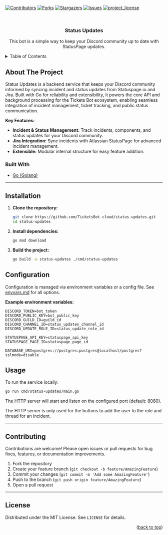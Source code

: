 <a id="readme-top"></a>

[![Contributors][contributors-shield]][contributors-url]
[![Forks][forks-shield]][forks-url]
[![Stargazers][stars-shield]][stars-url]
[![Issues][issues-shield]][issues-url]
[![project_license][license-shield]][license-url]

<br />
<div align="center">

<h3 align="center">Status Updates</h3>

  <p align="center">
    This bot is a simple way to keep your Discord community up to date with StatusPage updates.
  </p>
</div>

<!-- TABLE OF CONTENTS -->
<details>
  <summary>Table of Contents</summary>
  <ol>
    <li>
      <a href="#about-the-project">About The Project</a>
      <ul>
        <li><a href="#built-with">Built With</a></li>
      </ul>
    </li>
    <li><a href="#installation">Installation</a></li>
    <li><a href="#configuration">Configuration</a></li>
    <li><a href="#usage">Usage</a></li>
    <li><a href="#contributing">Contributing</a></li>
    <li><a href="#license">License</a></li>
  </ol>
</details>

<!-- ABOUT THE PROJECT -->
## About The Project

Status Updates is a backend service that keeps your Discord community informed by syncing incident and status updates from Statuspage.io and Jira. Built with Go for reliability and extensibility, it powers the core API and background processing for the Tickets Bot ecosystem, enabling seamless integration of incident management, ticket tracking, and public status communication.

**Key Features:**

- **Incident & Status Management:** Track incidents, components, and status updates for your Discord community.
- **Jira Integration:** Sync incidents with Atlassian StatusPage for advanced incident management.
- **Extensible:** Modular internal structure for easy feature addition.

### Built With

- [Go (Golang)](https://go.dev/)

---

## Installation

1. **Clone the repository:**
   ```sh
   git clone https://github.com/TicketsBot-cloud/status-updates.git
   cd status-updates
   ```
2. **Install dependencies:**
   ```sh
   go mod download
   ```
3. **Build the project:**
   ```sh
   go build -o status-updates ./cmd/status-updates
   ```

## Configuration

Configuration is managed via environment variables or a config file. See [envvars.md](envvars.md) for all options.

**Example environment variables:**
```env
DISCORD_TOKEN=bot_token
DISCORD_PUBLIC_KEY=bot_public_key
DISCORD_GUILD_ID=guild_id
DISCORD_CHANNEL_ID=status_updates_channel_id
DISCORD_UPDATE_ROLE_ID=status_update_role_id

STATUSPAGE_API_KEY=statuspage_api_key
STATUSPAGE_PAGE_ID=statuspage_page_id

DATABASE_URI=postgres://postgres:postgres@localhost/postgres?sslmode=disable
```

## Usage

To run the service locally:
```sh
go run cmd/status-updates/main.go
```

The HTTP server will start and listen on the configured port (default: 8080).

The HTTP server is only used for the buttons to add the user to the role and thread for an incident.

---

## Contributing

Contributions are welcome! Please open issues or pull requests for bug fixes, features, or documentation improvements.

1. Fork the repository
2. Create your feature branch (`git checkout -b feature/AmazingFeature`)
3. Commit your changes (`git commit -m 'Add some AmazingFeature'`)
4. Push to the branch (`git push origin feature/AmazingFeature`)
5. Open a pull request

---

## License

Distributed under the MIT License. See `LICENSE` for details.


<p align="right">(<a href="#readme-top">back to top</a>)</p>

<!-- MARKDOWN LINKS & IMAGES -->
[contributors-shield]: https://img.shields.io/github/contributors/TicketsBot-cloud/status-updates.svg?style=for-the-badge
[contributors-url]: https://github.com/TicketsBot-cloud/status-updates/graphs/contributors
[forks-shield]: https://img.shields.io/github/forks/TicketsBot-cloud/status-updates.svg?style=for-the-badge
[forks-url]: https://github.com/TicketsBot-cloud/status-updates/network/members
[stars-shield]: https://img.shields.io/github/stars/TicketsBot-cloud/status-updates.svg?style=for-the-badge
[stars-url]: https://github.com/TicketsBot-cloud/status-updates/stargazers
[issues-shield]: https://img.shields.io/github/issues/TicketsBot-cloud/status-updates.svg?style=for-the-badge
[issues-url]: https://github.com/TicketsBot-cloud/status-updates/issues
[license-shield]: https://img.shields.io/github/license/TicketsBot-cloud/status-updates.svg?style=for-the-badge
[license-url]: https://github.com/TicketsBot-cloud/status-updates/blob/master/LICENSE.txt

[Golang]: https://img.shields.io/badge/Go-%2300ADD8?style=for-the-badge&logo=go&logoColor=white
[Golang-url]: https://go.dev/
